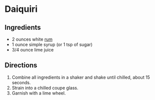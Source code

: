 # Daiquiri

## Ingredients
- 2 ounces white [rum](./RumCocktails.md)
- 1 ounce simple syrup (or 1 tsp of sugar)
- 3/4 ounce lime juice

## Directions
1. Combine all ingredients in a shaker and shake until chilled, about 15 seconds.  
2. Strain into a chilled coupe glass. 
3. Garnish with a lime wheel. 